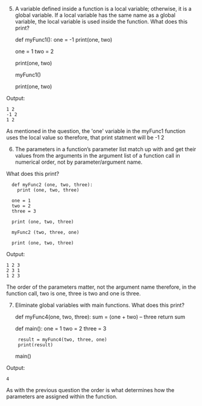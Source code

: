 5. A variable defined inside a function is a local variable; otherwise, it is a global variable.
If a local variable has the same name as a global variable, the local variable is used inside the function.
What does this print?

      def myFunc1():
        one = -1
        print(one, two)

      one = 1
      two = 2

      print(one, two)

      myFunc1()

      print(one, two)

Output: 
```
1 2
-1 2
1 2
```

As mentioned in the question, the 'one' variable in the myFunc1 function uses the local value so therefore, that print statment will be -1 2

6. The parameters in a function’s parameter list match up with and get their values from the arguments in the argument list of a function call in numerical order, not by parameter/argument name.

What does this print?

      def myFunc2 (one, two, three):
        print (one, two, three)

      one = 1
      two = 2
      three = 3

      print (one, two, three)

      myFunc2 (two, three, one)

      print (one, two, three)

Output:
```
1 2 3
2 3 1
1 2 3
```

The order of the parameters matter, not the argument name therefore, in the function call, two is one, three is two and one is three.

7. Eliminate global variables with main functions.
What does this print?

      def myFunc4(one, two, three):
        sum = (one + two) – three
        return sum

      def main():
        one = 1
        two = 2
        three = 3

        result = myFunc4(two, three, one)
        print(result)

      main()

Output:
```
4
```

As with the previous question the order is what determines how the parameters are assigned within the function.